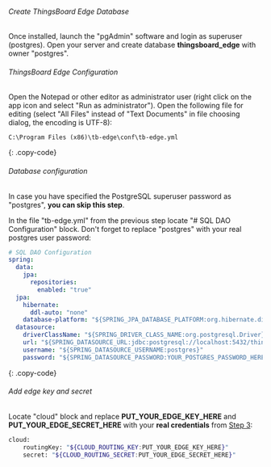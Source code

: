 ###### Create ThingsBoard Edge Database

Once installed, launch the "pgAdmin" software and login as superuser (postgres). 
Open your server and create database **thingsboard_edge** with owner "postgres".

###### ThingsBoard Edge Configuration



Open the Notepad or other editor as administrator user (right click on the app icon and select "Run as administrator"). Open the following file for editing (select "All Files" instead of "Text Documents" in file choosing dialog, the encoding is UTF-8):

```text 
C:\Program Files (x86)\tb-edge\conf\tb-edge.yml
``` 
{: .copy-code}

###### Database configuration

In case you have specified the PostgreSQL superuser password as "postgres", **you can skip this step**. 

In the file "tb-edge.yml" from the previous step locate "# SQL DAO Configuration" block. Don't forget to replace "postgres" with your real postgres user password:

```yml
# SQL DAO Configuration
spring:
  data:
    jpa:
      repositories:
        enabled: "true"
  jpa:
    hibernate:
      ddl-auto: "none"
    database-platform: "${SPRING_JPA_DATABASE_PLATFORM:org.hibernate.dialect.PostgreSQLDialect}"
  datasource:
    driverClassName: "${SPRING_DRIVER_CLASS_NAME:org.postgresql.Driver}"
    url: "${SPRING_DATASOURCE_URL:jdbc:postgresql://localhost:5432/thingsboard_edge}"
    username: "${SPRING_DATASOURCE_USERNAME:postgres}"
    password: "${SPRING_DATASOURCE_PASSWORD:YOUR_POSTGRES_PASSWORD_HERE}"
``` 
{: .copy-code}

###### Add edge key and secret

Locate "cloud" block and replace **PUT_YOUR_EDGE_KEY_HERE** and **PUT_YOUR_EDGE_SECRET_HERE** with your **real credentials** from [Step 3](#step-3-create-edge-and-get-credentials):
 
```bash
cloud:
    routingKey: "${CLOUD_ROUTING_KEY:PUT_YOUR_EDGE_KEY_HERE}"
    secret: "${CLOUD_ROUTING_SECRET:PUT_YOUR_EDGE_SECRET_HERE}"
```

